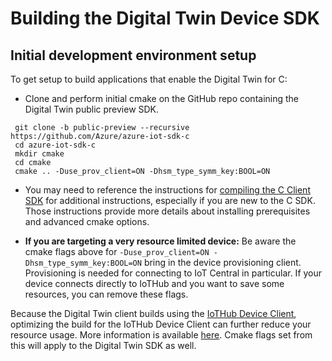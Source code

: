 # Building the Digital Twin Device SDK

## Initial development environment setup
To get setup to build applications that enable the Digital Twin for C:

* Clone and perform initial cmake on the GitHub repo containing the Digital Twin public preview SDK.


```
 git clone -b public-preview --recursive https://github.com/Azure/azure-iot-sdk-c
 cd azure-iot-sdk-c
 mkdir cmake
 cd cmake
 cmake .. -Duse_prov_client=ON -Dhsm_type_symm_key:BOOL=ON
```

* You may need to reference the instructions for [compiling the C Client SDK](../../iothub_client/readme.md#compile) for additional instructions, especially if you are new to the C SDK.  Those instructions provide more details about installing prerequisites and advanced cmake options.

* **If you are targeting a very resource limited device:** Be aware the cmake flags above for `-Duse_prov_client=ON -Dhsm_type_symm_key:BOOL=ON` bring in the device provisioning client.  Provisioning is needed for connecting to IoT Central in particular.  If your device connects directly to IoTHub and you want to save some resources, you can remove these flags.

Because the Digital Twin client builds using the [IoTHub Device Client](../../iothub_client), optimizing the build for the IoTHub Device Client can further reduce your resource usage.  More information is available [here](../../doc/run_c_sdk_on_constrained_device.md).  Cmake flags set from this will apply to the Digital Twin SDK as well.
